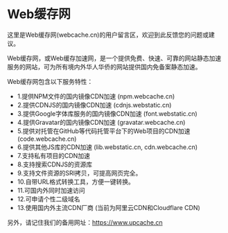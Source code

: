 # Web缓存网
这里是Web缓存网(webcache.cn)的用户留言区，欢迎到此反馈您的问题或建议。  

Web缓存网，或Web缓存加速网，是一个提供免费、快速、可靠的网站静态加速服务的网站，可为所有境内外华人华侨的网站提供国内免备案静态加速。  

Web缓存网包含以下服务特性：
- 1.提供NPM文件的国内镜像CDN加速 (npm.webcache.cn)
- 2.提供CDNJS的国内镜像CDN加速 (cdnjs.webstatic.cn)
- 3.提供Google字体库服务的国内镜像CDN加速 (font.webstatic.cn)
- 4.提供Gravatar的国内镜像CDN加速 (gravatar.webcache.cn)
- 5.提供对托管在GitHub等代码托管平台下的Web项目的CDN加速 (code.webcache.cn)
- 6.提供其他JS库的CDN加速 (lib.webstatic.cn, cdn.webcache.cn)
- 7.支持私有项目的CDN加速
- 8.支持搜索CDNJS的资源库
- 9.支持文件资源的SRI拷贝，可提高网页完全。
- 10.自带URL格式转换工具，方便一键转换。
- 11.可国内外同时加速访问
- 12.可申请个性二级域名
- 13.使用国内外主流CDN厂商 (当前为阿里云CDN和Cloudflare CDN)

 
另外，请记住我们的备用网址：https://www.upcache.cn


